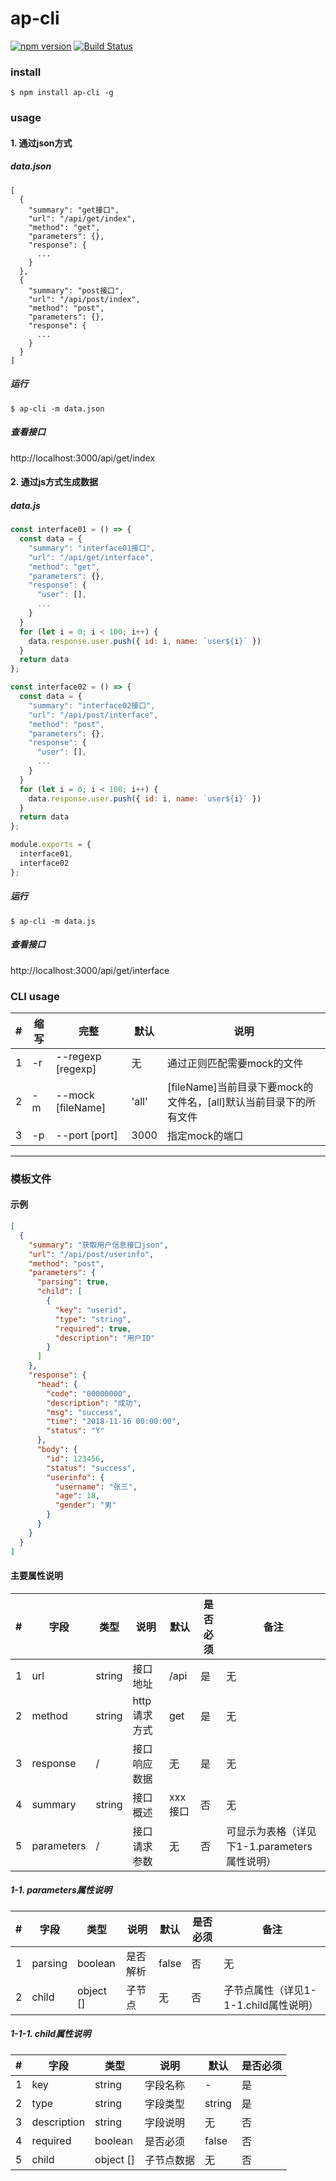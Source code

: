 # ap-cli

<!--[![NPM version](https://img.shields.io/npm/v/ap-cli.svg?style=flat)](https://www.npmjs.com/package/ap-cli)-->
[![npm version](https://badge.fury.io/js/ap-cli.svg)](http://badge.fury.io/js/ap-cli)
[![Build Status](https://travis-ci.org/PengChen96/ap-cli.svg?branch=master)](https://travis-ci.org/PengChen96/ap-cli)

### install
```
$ npm install ap-cli -g
```

### usage
#### 1. 通过json方式
##### data.json
```
[
  {
    "summary": "get接口",
    "url": "/api/get/index",
    "method": "get",
    "parameters": {},
    "response": {
      ...
    }
  },
  {
    "summary": "post接口",
    "url": "/api/post/index",
    "method": "post",
    "parameters": {},
    "response": {
      ...
    }
  }
]
```

##### 运行
```
$ ap-cli -m data.json
```
##### 查看接口
http://localhost:3000/api/get/index

#### 2. 通过js方式生成数据
##### data.js
```javascript
const interface01 = () => {
  const data = {
    "summary": "interface01接口",
    "url": "/api/get/interface",
    "method": "get",
    "parameters": {},
    "response": {
      "user": [],
      ...
    }
  }
  for (let i = 0; i < 100; i++) {
    data.response.user.push({ id: i, name: `user${i}` })
  }
  return data
};

const interface02 = () => {
  const data = {
    "summary": "interface02接口",
    "url": "/api/post/interface",
    "method": "post",
    "parameters": {},
    "response": {
      "user": [],
      ...
    }
  }
  for (let i = 0; i < 100; i++) {
    data.response.user.push({ id: i, name: `user${i}` })
  }
  return data
};

module.exports = {
  interface01,
  interface02
};
```
##### 运行
```
$ ap-cli -m data.js
```
##### 查看接口
http://localhost:3000/api/get/interface

### CLI usage
|#|缩写|完整|默认|说明|
|--|----|------|------|------|
|1|-r|--regexp [regexp]|无|通过正则匹配需要mock的文件|
|2|-m|--mock [fileName]|'all'|[fileName]当前目录下要mock的文件名，[all]默认当前目录下的所有文件|
|3|-p|--port [port]|3000|指定mock的端口|

<!--### TODO-->
<!--- [x] 正则匹配指定要mock的文件-->
<!--- [x] 通过js方式生成接口数据-->
<!--- [ ] 通过swagger文件mock数据-->

---

### 模板文件
#### 示例
```json
[
  {
    "summary": "获取用户信息接口json",
    "url": "/api/post/userinfo",
    "method": "post",
    "parameters": {
      "parsing": true,
      "child": [
        {
          "key": "userid",
          "type": "string",
          "required": true,
          "description": "用户ID"
        }
      ]
    },
    "response": {
      "head": {
        "code": "00000000",
        "description": "成功",
        "msg": "success",
        "time": "2018-11-16 00:00:00",
        "status": "Y"
      },
      "body": {
        "id": 123456,
        "status": "success",
        "userinfo": {
          "username": "张三",
          "age": 18,
          "gender": "男"
        }
      }
    }
  }
]
```

#### 主要属性说明
| # | 字段 | 类型 | 说明 | 默认 | 是否必须 | 备注 |
|---|------|----|----|----|----|----|
|1| url | string | 接口地址 | /api | 是 | 无 |
|2| method | string | http请求方式 | get | 是 | 无 |
|3| response | / | 接口响应数据 | 无 | 是 | 无 |
|4| summary | string | 接口概述 | xxx接口 | 否 | 无 |
|5| parameters | / | 接口请求参数 | 无 | 否 | 可显示为表格（详见下1-1.parameters属性说明） |

##### 1-1. parameters属性说明
| # | 字段 | 类型 | 说明 | 默认 | 是否必须 | 备注 |
|---|------|----|----|----|----|----|
|1| parsing | boolean | 是否解析 | false | 否 | 无 |
|2| child | object [] | 子节点 | 无 | 否 | 子节点属性（详见1-1-1.child属性说明） |

##### 1-1-1. child属性说明
| # | 字段 | 类型 | 说明 | 默认 | 是否必须 |
|---|------|----|----|----|----|
|1| key | string | 字段名称 | - | 是 |
|2| type | string | 字段类型 | string | 是 |
|3| description | string | 字段说明 | 无 | 否 |
|4| required | boolean | 是否必须 | false | 否 |
|5| child | object [] | 子节点数据 | 无 | 否 |

